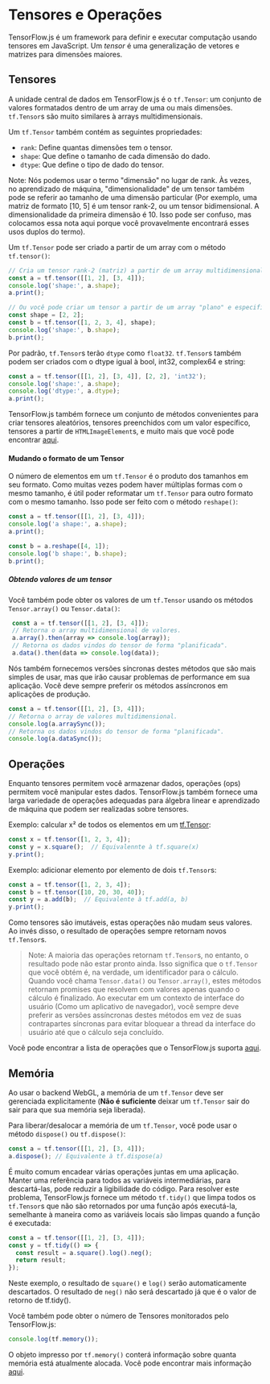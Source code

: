 # Tensores e Operações

TensorFlow.js é um framework para definir e executar computação usando tensores em JavaScript. Um *tensor* é uma generalização de vetores e matrizes para dimensões maiores.

## Tensores

A unidade central de dados em TensorFlow.js é o `tf.Tensor`: um conjunto de valores formatados dentro de um array de uma ou mais dimensões. `tf.Tensor`s são muito similares à arrays multidimensionais.

Um `tf.Tensor` também contém as seguintes propriedades:

*   `rank`: Define quantas dimensões tem o tensor.
*   `shape`: Que define o tamanho de cada dimensão do dado.
*   `dtype`: Que define o tipo de dado do tensor.

Note: Nós podemos usar o termo "dimensão" no lugar de rank. Às vezes, no aprendizado de máquina, "dimensionalidade" de um tensor também pode se referir ao tamanho de uma dimensão particular (Por exemplo, uma matriz de formato [10, 5] é um tensor rank-2, ou um tensor bidimensional. A dimensionalidade da primeira dimensão é 10. Isso pode ser confuso, mas colocamos essa nota aqui porque você provavelmente encontrará esses usos duplos do termo).

Um `tf.Tensor` pode ser criado a partir de um array com o método `tf.tensor()`:


```js
// Cria um tensor rank-2 (matriz) a partir de um array multidimensional.
const a = tf.tensor([[1, 2], [3, 4]]);
console.log('shape:', a.shape);
a.print();

// Ou você pode criar um tensor a partir de um array "plano" e especificar o formato.
const shape = [2, 2];
const b = tf.tensor([1, 2, 3, 4], shape);
console.log('shape:', b.shape);
b.print();
```


Por padrão, `tf.Tensor`s terão `dtype` como `float32`. `tf.Tensor`s também podem ser criados com o dtype igual à bool, int32, complex64 e string:


```js
const a = tf.tensor([[1, 2], [3, 4]], [2, 2], 'int32');
console.log('shape:', a.shape);
console.log('dtype:', a.dtype);
a.print();
```


TensorFlow.js também fornece um conjunto de métodos convenientes para criar tensores aleatórios, tensores preenchidos com um valor específico, tensores a partir de `HTMLImageElement`s, e muito mais que você pode encontrar [aqui](https://js.tensorflow.org/api/latest/#Tensors-Creation).

#### Mudando o formato de um Tensor

O número de elementos em um `tf.Tensor` é o produto dos tamanhos em seu formato. Como muitas vezes podem haver múltiplas formas com o mesmo tamanho, é útil poder reformatar um `tf.Tensor` para outro formato com o mesmo tamanho. Isso pode ser feito com o método `reshape()`:


```js
const a = tf.tensor([[1, 2], [3, 4]]);
console.log('a shape:', a.shape);
a.print();

const b = a.reshape([4, 1]);
console.log('b shape:', b.shape);
b.print();
```


##### Obtendo valores de um tensor

Você também pode obter os valores de um `tf.Tensor` usando os métodos `Tensor.array()` ou `Tensor.data()`:


```js
 const a = tf.tensor([[1, 2], [3, 4]]);
 // Retorna o array multidimensional de valores.
 a.array().then(array => console.log(array));
 // Retorna os dados vindos do tensor de forma "planificada".
 a.data().then(data => console.log(data));
```


Nós também fornecemos versões síncronas destes métodos que são mais simples de usar, mas que irão causar problemas de performance em sua aplicação. Você deve sempre preferir os métodos assíncronos em aplicações de produção.


```js
const a = tf.tensor([[1, 2], [3, 4]]);
// Retorna o array de valores multidimensional.
console.log(a.arraySync());
// Retorna os dados vindos do tensor de forma "planificada".
console.log(a.dataSync());
```



## Operações

Enquanto tensores permitem você armazenar dados, operações (ops) permitem você manipular estes dados. TensorFlow.js também fornece uma larga variedade de operações adequadas para álgebra linear e aprendizado de máquina que podem ser realizadas sobre tensores.

Exemplo: calcular x² de todos os elementos em um [tf.Tensor](link):


```js
const x = tf.tensor([1, 2, 3, 4]);
const y = x.square();  // Equivalennte à tf.square(x)
y.print();
```


Exemplo: adicionar elemento por elemento de dois `tf.Tensor`s:


```js
const a = tf.tensor([1, 2, 3, 4]);
const b = tf.tensor([10, 20, 30, 40]);
const y = a.add(b);  // Equivalente à tf.add(a, b)
y.print();
```


Como tensores são imutáveis, estas operações não mudam seus valores. Ao invés disso, o resultado de operações sempre retornam novos `tf.Tensor`s.

> Note: A maioria das operações retornam `tf.Tensor`s, no entanto, o resultado pode não estar pronto ainda. Isso significa que o `tf.Tensor` que você obtém é, na verdade, um identificador para o cálculo. Quando você chama `Tensor.data()` ou `Tensor.array()`, estes métodos retornam promises que resolvem com valores apenas quando o cálculo é finalizado. Ao executar em um contexto de interface do usuário (Como um aplicativo de navegador), você sempre deve preferir as versões assíncronas destes métodos em vez de suas contrapartes síncronas para evitar bloquear a thread da interface do usuário até que o cálculo seja concluído.

Você pode encontrar a lista de operações que o TensorFlow.js suporta [aqui](https://js.tensorflow.org/api/latest/#Operations).


## Memória

Ao usar o backend WebGL, a memória de um `tf.Tensor` deve ser gerenciada explicitamente (**Não é suficiente** deixar um `tf.Tensor` sair do sair para que sua memória seja liberada).

Para liberar/desalocar a memória de um `tf.Tensor`, você pode usar o método `dispose()` ou `tf.dispose()`:


```js
const a = tf.tensor([[1, 2], [3, 4]]);
a.dispose(); // Equivalente à tf.dispose(a)
```


É muito comum encadear várias operações juntas em uma aplicação. Manter uma referência para todos as variáveis intermediárias, para descartá-las, pode reduzir a ligibilidade do código. Para resolver este problema, TensorFlow.js fornece um método `tf.tidy()` que limpa todos os `tf.Tensor`s que não são retornados por uma função após executá-la, semelhante à maneira como as variáveis locais são limpas quando a função é executada:


```js
const a = tf.tensor([[1, 2], [3, 4]]);
const y = tf.tidy(() => {
  const result = a.square().log().neg();
  return result;
});
```


Neste exemplo, o resultado de `square()` e `log()` serão automaticamente descartados. O resultado de `neg()` não será descartado já que é o valor de retorno de tf.tidy().

Você também pode obter o número de Tensores monitorados pelo TensorFlow.js:


```js
console.log(tf.memory());
```


O objeto impresso por `tf.memory()` conterá informação sobre quanta memória está atualmente alocada. Você pode encontrar mais informação [aqui](https://js.tensorflow.org/api/latest/#memory).
